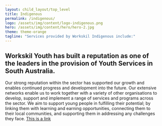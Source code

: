 ```yaml
---
layout: child_layout/top_level
title: Indigenous
permalink: /indigenous/
logo: /assets/img/content/logo-indigenous.png
hero: /assets/img/content/hero/hero-2.jpg
theme: theme-orange
tagline: "Services provided by Workskil Indigenous include:"
---
```


<h2>Workskil Youth has built a reputation as one of the leaders in the provision of Youth Services in South Australia.</h2>

Our strong reputation within the sector has supported our growth and enables continued progress and development into the future. Our extensive networks enable us to work together with a variety of other organisations to develop, support and implement a range of services and programs across the sector. We aim to support young people in fulfilling their potential; by linking them with learning and earning opportunities, connecting them to their local communities, and supporting them in addressing any challenges they face. [This is a link](/)